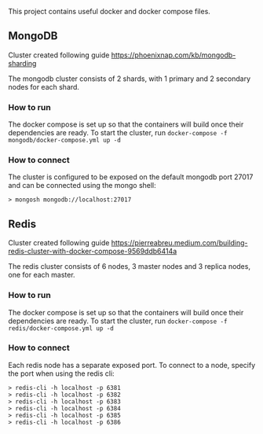 This project contains useful docker and docker compose files.

## MongoDB

Cluster created following guide https://phoenixnap.com/kb/mongodb-sharding

The mongodb cluster consists of 2 shards, with 1 primary and 2 secondary nodes for each shard.

### How to run

The docker compose is set up so that the containers will build once their dependencies are ready.
To start the cluster, run `docker-compose -f mongodb/docker-compose.yml up -d`

### How to connect

The cluster is configured to be exposed on the default mongodb port 27017 and can be connected using the mongo shell:
```
> mongosh mongodb://localhost:27017
```

## Redis

Cluster created following guide https://pierreabreu.medium.com/building-redis-cluster-with-docker-compose-9569ddb6414a

The redis cluster consists of 6 nodes, 3 master nodes and 3 replica nodes, one for each master.

### How to run

The docker compose is set up so that the containers will build once their dependencies are ready.
To start the cluster, run `docker-compose -f redis/docker-compose.yml up -d`

### How to connect

Each redis node has a separate exposed port. To connect to a node, specify the port when using the redis cli:
```
> redis-cli -h localhost -p 6381
> redis-cli -h localhost -p 6382
> redis-cli -h localhost -p 6383
> redis-cli -h localhost -p 6384
> redis-cli -h localhost -p 6385
> redis-cli -h localhost -p 6386
```
